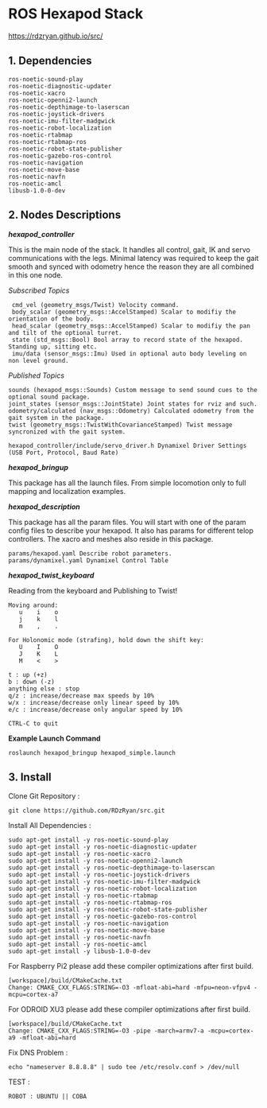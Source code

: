 # ROS Hexapod Stack

https://rdzryan.github.io/src/

## 1. Dependencies

```
ros-noetic-sound-play
ros-noetic-diagnostic-updater
ros-noetic-xacro
ros-noetic-openni2-launch
ros-noetic-depthimage-to-laserscan
ros-noetic-joystick-drivers
ros-noetic-imu-filter-madgwick
ros-noetic-robot-localization
ros-noetic-rtabmap
ros-noetic-rtabmap-ros
ros-noetic-robot-state-publisher
ros-noetic-gazebo-ros-control
ros-noetic-navigation
ros-noetic-move-base
ros-noetic-navfn
ros-noetic-amcl
libusb-1.0-0-dev
```

## 2. Nodes Descriptions

**_hexapod_controller_**

This is the main node of the stack. It handles all control, gait, IK and servo communications with the legs. Minimal latency was required to keep the gait smooth and synced with odometry hence the reason they are all combined in this one node.

*Subscribed Topics*

     cmd_vel (geometry_msgs/Twist) Velocity command. 
     body_scalar (geometry_msgs::AccelStamped) Scalar to modifiy the orientation of the body.
     head_scalar (geometry_msgs::AccelStamped) Scalar to modifiy the pan and tilt of the optional turret.
     state (std_msgs::Bool) Bool array to record state of the hexapod. Standing up, sitting etc.
     imu/data (sensor_msgs::Imu) Used in optional auto body leveling on non level ground.
     
*Published Topics*

    sounds (hexapod_msgs::Sounds) Custom message to send sound cues to the optional sound package.
    joint_states (sensor_msgs::JointState) Joint states for rviz and such.
    odometry/calculated (nav_msgs::Odometry) Calculated odometry from the gait system in the package.
    twist (geometry_msgs::TwistWithCovarianceStamped) Twist message syncronized with the gait system. 
     
```
hexapod_controller/include/servo_driver.h Dynamixel Driver Settings (USB Port, Protocol, Baud Rate)
```


**_hexapod_bringup_**

This package has all the launch files. From simple locomotion only to full mapping and localization examples. 

**_hexapod_description_**

This package has all the param files. You will start with one of the param config files to describe your hexapod. It also has params for different telop controllers. The xacro and meshes also reside in this package.

```
params/hexapod.yaml Describe robot parameters.
params/dynamixel.yaml Dynamixel Control Table
```

**_hexapod_twist_keyboard_**

Reading from the keyboard and Publishing to Twist!

```
Moving around:
   u    i    o
   j    k    l
   m    ,    .
   ```

```
For Holonomic mode (strafing), hold down the shift key:
   U    I    O
   J    K    L
   M    <    >
   ```

```
t : up (+z)
b : down (-z)
anything else : stop
q/z : increase/decrease max speeds by 10%
w/x : increase/decrease only linear speed by 10%
e/c : increase/decrease only angular speed by 10%
```

```CTRL-C to quit```


**Example Launch Command**
```
roslaunch hexapod_bringup hexapod_simple.launch
```
## 3. Install

Clone Git Repository :
```
git clone https://github.com/RDzRyan/src.git
```

Install All Dependencies :
```
sudo apt-get install -y ros-noetic-sound-play
sudo apt-get install -y ros-noetic-diagnostic-updater
sudo apt-get install -y ros-noetic-xacro
sudo apt-get install -y ros-noetic-openni2-launch
sudo apt-get install -y ros-noetic-depthimage-to-laserscan
sudo apt-get install -y ros-noetic-joystick-drivers
sudo apt-get install -y ros-noetic-imu-filter-madgwick
sudo apt-get install -y ros-noetic-robot-localization
sudo apt-get install -y ros-noetic-rtabmap
sudo apt-get install -y ros-noetic-rtabmap-ros
sudo apt-get install -y ros-noetic-robot-state-publisher
sudo apt-get install -y ros-noetic-gazebo-ros-control
sudo apt-get install -y ros-noetic-navigation
sudo apt-get install -y ros-noetic-move-base
sudo apt-get install -y ros-noetic-navfn
sudo apt-get install -y ros-noetic-amcl
sudo apt-get install -y libusb-1.0-0-dev
```

For Raspberry Pi2 please add these compiler optimizations after first build.
```
[workspace]/build/CMakeCache.txt
Change: CMAKE_CXX_FLAGS:STRING=-O3 -mfloat-abi=hard -mfpu=neon-vfpv4 -mcpu=cortex-a7
```

For ODROID XU3 please add these compiler optimizations after first build.
```
[workspace]/build/CMakeCache.txt
Change: CMAKE_CXX_FLAGS:STRING=-O3 -pipe -march=armv7-a -mcpu=cortex-a9 -mfloat-abi=hard
```

Fix DNS Problem :
```
echo "nameserver 8.8.8.8" | sudo tee /etc/resolv.conf > /dev/null
```
TEST :
```
ROBOT : UBUNTU || COBA
```